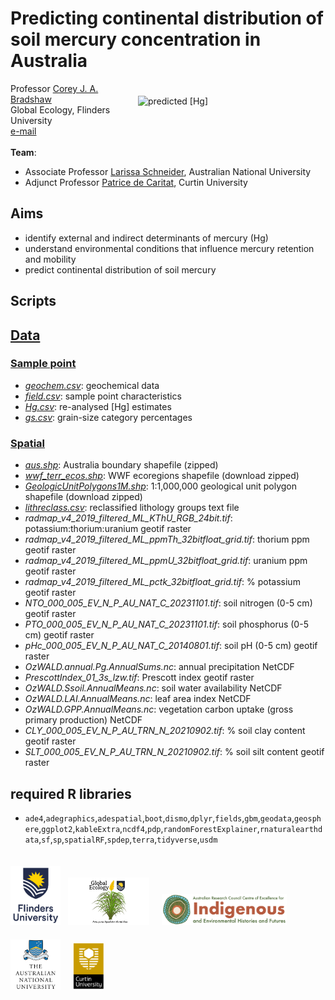 # Predicting continental distribution of soil mercury concentration in Australia
<img align="right" src="www/HgPredSpatRFbt.jpg" alt="predicted [Hg]" width="300" style="margin-top: 20px">

Professor <a href="https://globalecologyflinders.com/people">Corey J. A. Bradshaw</a><br>
Global Ecology, Flinders University<br>
<a href="mailto:corey.bradshaw@flinders.edu.au">e-mail</a><br>
<br>
<strong>Team</strong>:<br>
- Associate Professor <a href="https://researchportalplus.anu.edu.au/en/persons/larissa-schneider">Larissa Schneider</a>, Australian National University
- Adjunct Professor <a href="https://scholar.google.com.au/citations?user=O3mHBygAAAAJ&hl=en">Patrice de Caritat</a>, Curtin University

## Aims
- identify external and indirect determinants of mercury (Hg)
- understand environmental conditions that influence mercury retention and mobility
- predict continental distribution of soil mercury

## Scripts

## <a href="data">Data</a>
### <a href="data/samplept">Sample point</a>
- <em><a href="data/samplept/geochem.csv">geochem.csv</a></em>: geochemical data
- <em><a href="data/samplept/field.csv">field.csv</a></em>: sample point characteristics
- <em><a href="data/samplept/Hg.csv">Hg.csv</a></em>: re-analysed [Hg] estimates
- <em><a href="data/samplept/gs.csv">gs.csv</a></em>: grain-size category percentages
 
### <a href="data/spatial">Spatial</a>
- <em><a href="data/spatial/aus.zip">aus.shp</a></em>: Australia boundary shapefile (zipped)
- <em><a href="https://files.worldwildlife.org/wwfcmsprod/files/Publication/file/6kcchn7e3u_official_teow.zip">wwf_terr_ecos.shp</a></em>: WWF ecoregions shapefile (download zipped)
- <em><a href="https://d28rz98at9flks.cloudfront.net/74619/74619_1M_shapefiles.zip">GeologicUnitPolygons1M.shp</a></em>: 1:1,000,000 geological unit polygon shapefile (download zipped)
- <em><a href="data/spatial/lithreclass.csv">lithreclass.csv</a></em>: reclassified lithology groups text file
- <em>radmap_v4_2019_filtered_ML_KThU_RGB_24bit.tif</em>: potassium:thorium:uranium geotif raster
- <em>radmap_v4_2019_filtered_ML_ppmTh_32bitfloat_grid.tif</em>: thorium ppm geotif raster
- <em>radmap_v4_2019_filtered_ML_ppmU_32bitfloat_grid.tif</em>: uranium ppm geotif raster
- <em>radmap_v4_2019_filtered_ML_pctk_32bitfloat_grid.tif</em>: % potassium geotif raster
- <em>NTO_000_005_EV_N_P_AU_NAT_C_20231101.tif</em>: soil nitrogen (0-5 cm) geotif raster
- <em>PTO_000_005_EV_N_P_AU_NAT_C_20231101.tif</em>: soil phosphorus (0-5 cm) geotif raster
- <em>pHc_000_005_EV_N_P_AU_NAT_C_20140801.tif</em>: soil pH (0-5 cm) geotif raster
- <em>OzWALD.annual.Pg.AnnualSums.nc</em>: annual precipitation NetCDF
- <em>PrescottIndex_01_3s_lzw.tif</em>: Prescott index geotif raster
- <em>OzWALD.Ssoil.AnnualMeans.nc</em>: soil water availability NetCDF
- <em>OzWALD.LAI.AnnualMeans.nc</em>: leaf area index NetCDF
- <em>OzWALD.GPP.AnnualMeans.nc</em>: vegetation carbon uptake (gross primary production) NetCDF
- <em>CLY_000_005_EV_N_P_AU_TRN_N_20210902.tif</em>: % soil clay content geotif raster
- <em>SLT_000_005_EV_N_P_AU_TRN_N_20210902.tif</em>: % soil silt content geotif raster

## required R libraries
- <code>ade4</code>,<code>adegraphics</code>,<code>adespatial</code>,<code>boot</code>,<code>dismo</code>,<code>dplyr</code>,<code>fields</code>,<code>gbm</code>,<code>geodata</code>,<code>geosphere</code>,<code>ggplot2</code>,<code>kableExtra</code>,<code>ncdf4</code>,<code>pdp</code>,<code>randomForestExplainer</code>,<code>rnaturalearthdata</code>,<code>sf</code>,<code>sp</code>,<code>spatialRF</code>,<code>spdep</code>,<code>terra</code>,<code>tidyverse</code>,<code>usdm</code>

<p><a href="https://www.flinders.edu.au"><img align="bottom-left" src="www/Flinders_University_Logo_Stacked_RGB_Master.jpg" alt="Flinders University logo" width="80" style="margin-top: 20px"></a> &nbsp; <a href="https://globalecologyflinders.com"><img align="bottom-left" src="www/GEL Logo Kaurna New Transp.png" alt="GEL logo" width="130" style="margin-top: 20px"></a>  &nbsp; &nbsp;
 <a href="https://ciehf.au"><img align="bottom-left" src="www/CIEHF_Logo_Email_Version Transparent.png" alt="CIEHF logo" width="200" style="margin-top: 20px"></a>  &nbsp; &nbsp; <a href="https://www.anu.edu.au"><img align="bottom-left" src="www/ANUlogo.png" alt="ANU logo" width="80" style="margin-top: 20px"></a>  &nbsp; &nbsp; <a href="https://www.curtin.edu.au"><img align="bottom-left" src="www/CUlogo.png" alt="ANU logo" width="50" style="margin-top: 20px"></a></p>
